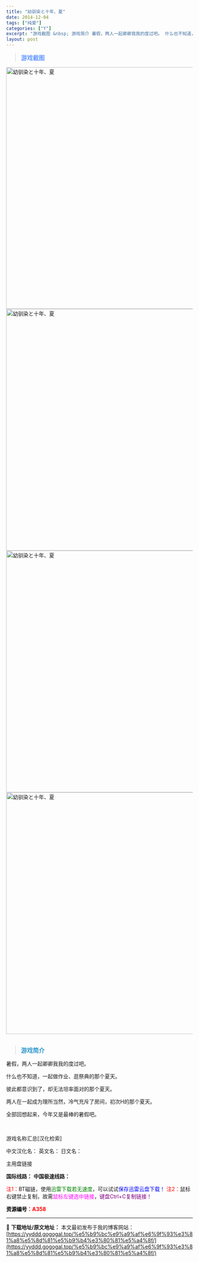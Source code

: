 ```yaml
---
title: "幼驯染と十年、夏"
date: 2014-12-04
tags: ["纯爱"]
categories: ["Y"]
excerpt: "游戏截图 &nbsp; 游戏简介 暑假，两人一起卿卿我我的度过吧。 什么也不知道，一起做作业、逛祭典的那个夏天。 彼此都意识到了，却无法坦率面对的那个夏天。 两人在一起成为理所当然，冷气充斥了房间，初次H的那个夏天。 全部回想起来，今年又是最棒的暑假吧。 &nbsp; 游戏名称汇总[汉化检索] 中文&hellip;"
layout: post
---
```


<div>
<blockquote><b><span style="font-size: 12pt; color: #6699ff;">游戏截图</span></b></blockquote>
<div><img title="点击放大" src="https://yyddd.gogogal.top/wp-content/uploads/2025/04/20250430_681203193c18b.webp" alt="幼驯染と十年、夏" width="650" /></div>
<div><img title="点击放大" src="https://yyddd.gogogal.top/wp-content/uploads/2025/04/20250430_6812031a903c1.webp" alt="幼驯染と十年、夏" width="650" /></div>
<div><img title="点击放大" src="https://yyddd.gogogal.top/wp-content/uploads/2025/04/20250430_6812031c805ae.webp" alt="幼驯染と十年、夏" width="650" /></div>
<div><img title="点击放大" src="https://yyddd.gogogal.top/wp-content/uploads/2025/04/20250430_6812031db2d3c.webp" alt="幼驯染と十年、夏" width="650" /></div>
&nbsp;
<blockquote><b><span style="font-size: 12pt; color: #3399cc;">游戏简介</span></b></blockquote>
<div>暑假，两人一起卿卿我我的度过吧。

什么也不知道，一起做作业、逛祭典的那个夏天。

彼此都意识到了，却无法坦率面对的那个夏天。

两人在一起成为理所当然，冷气充斥了房间，初次H的那个夏天。

全部回想起来，今年又是最棒的暑假吧。</div>
&nbsp;

游戏名称汇总[汉化检索]

中文汉化名：
英文名：
日文名：
</div>
<div class="panel panel-primary">
<div class="panel-heading">主用盘链接</div>
<div class="panel-body">

<b>国际线路：</b>
<b>中国极速线路：</b>


<span style="color: #ff0000;">注1：</span>BT磁链，使用<span style="color: #008000;">迅雷下载若无速度</span>，可以试试<span style="color: #0000ff;">保存迅雷云盘下载！</span>
<span style="color: #ff0000;">注2：</span>鼠标右键禁止复制，故需<span style="color: #ff00ff;">鼠标左键选中链接</span>，<span style="color: #800080;">键盘Ctrl+C复制链接！</span>

</div>
<div class="panel-footer"><span style="color: #ff0000;"><b><span style="color: #000000;">资源编号</span>：A358</b></span></div>
</div>

---
📖 **下载地址/原文地址：** 本文最初发布于我的博客网站：[https://yyddd.gogogal.top/%e5%b9%bc%e9%a9%af%e6%9f%93%e3%81%a8%e5%8d%81%e5%b9%b4%e3%80%81%e5%a4%8f/](https://yyddd.gogogal.top/%e5%b9%bc%e9%a9%af%e6%9f%93%e3%81%a8%e5%8d%81%e5%b9%b4%e3%80%81%e5%a4%8f/)
